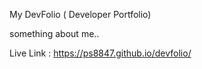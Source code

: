 My DevFolio ( Developer Portfolio)

something about me..

Live Link : https://ps8847.github.io/devfolio/